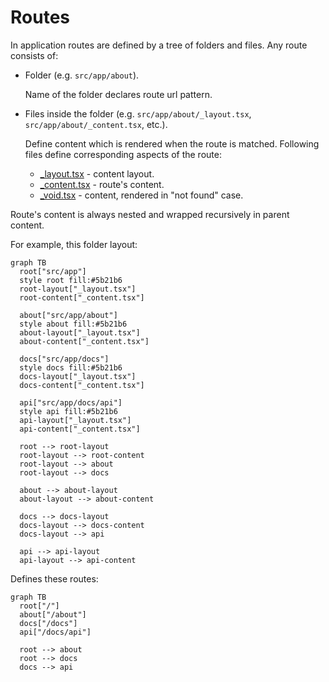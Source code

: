 # Routes

In application routes are defined by a tree of folders and files.
Any route consists of:

- Folder (e.g. `src/app/about`).

  Name of the folder declares route url pattern.

- Files inside the folder (e.g. `src/app/about/_layout.tsx`,
  `src/app/about/_content.tsx`, etc.).

  Define content which is rendered when the route is matched. Following files
  define corresponding aspects of the route:

  - [\_layout.tsx](/docs/routes/_layout) - content layout.
  - [\_content.tsx](/docs/routes/_content) - route's content.
  - [\_void.tsx](/docs/routes/_content) - content, rendered in "not found" case.

Route's content is always nested and wrapped recursively in parent content.

For example, this folder layout:

```mermaid
graph TB
  root["src/app"]
  style root fill:#5b21b6
  root-layout["_layout.tsx"]
  root-content["_content.tsx"]

  about["src/app/about"]
  style about fill:#5b21b6
  about-layout["_layout.tsx"]
  about-content["_content.tsx"]

  docs["src/app/docs"]
  style docs fill:#5b21b6
  docs-layout["_layout.tsx"]
  docs-content["_content.tsx"]

  api["src/app/docs/api"]
  style api fill:#5b21b6
  api-layout["_layout.tsx"]
  api-content["_content.tsx"]

  root --> root-layout
  root-layout --> root-content
  root-layout --> about
  root-layout --> docs

  about --> about-layout
  about-layout --> about-content

  docs --> docs-layout
  docs-layout --> docs-content
  docs-layout --> api

  api --> api-layout
  api-layout --> api-content
```

Defines these routes:

```mermaid
graph TB
  root["/"]
  about["/about"]
  docs["/docs"]
  api["/docs/api"]

  root --> about
  root --> docs
  docs --> api
```
